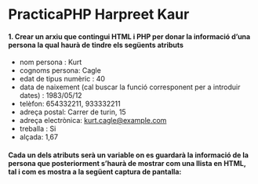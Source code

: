 # PracticaPHP Harpreet Kaur

#### 1.  Crear un arxiu que contingui HTML i PHP per donar la informació d’una persona la qual haurà de tindre els següents atributs

- nom persona : Kurt
- cognoms persona: Cagle
- edat de tipus numèric : 40
- data de naixement (cal buscar la funció corresponent per a introduir dates) : 1983/05/12
- telèfon: 654332211, 933332211
- adreça postal: Carrer de turin, 15
- adreça electrònica: kurt.cagle@example.com
- treballa : Si
- alçada: 1,67

#### Cada un dels atributs serà un variable on es guardarà la informació de la persona que posteriorment s’haurà de mostrar com una llista en HTML, tal i com es mostra a la següent captura de pantalla:
